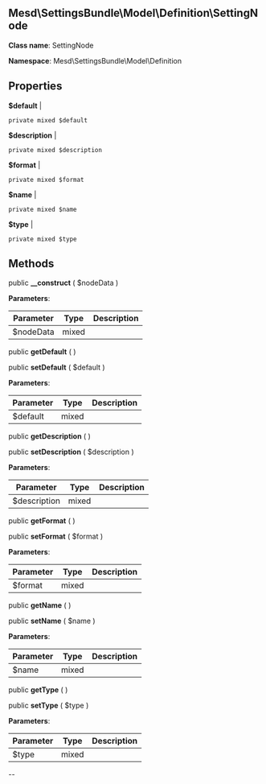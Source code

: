 Mesd\SettingsBundle\Model\Definition\SettingNode
---------------

    

    


**Class name**: SettingNode

**Namespace**: Mesd\SettingsBundle\Model\Definition









Properties
----------


**$default**  |  



    private mixed $default






**$description**  |  



    private mixed $description






**$format**  |  



    private mixed $format






**$name**  |  



    private mixed $name






**$type**  |  



    private mixed $type






Methods
-------


public **__construct** ( $nodeData )











**Parameters**:

| Parameter | Type | Description |
|-----------|------|-------------|
| $nodeData | mixed |  |


public **getDefault** (  )












public **setDefault** ( $default )











**Parameters**:

| Parameter | Type | Description |
|-----------|------|-------------|
| $default | mixed |  |


public **getDescription** (  )












public **setDescription** ( $description )











**Parameters**:

| Parameter | Type | Description |
|-----------|------|-------------|
| $description | mixed |  |


public **getFormat** (  )












public **setFormat** ( $format )











**Parameters**:

| Parameter | Type | Description |
|-----------|------|-------------|
| $format | mixed |  |


public **getName** (  )












public **setName** ( $name )











**Parameters**:

| Parameter | Type | Description |
|-----------|------|-------------|
| $name | mixed |  |


public **getType** (  )












public **setType** ( $type )











**Parameters**:

| Parameter | Type | Description |
|-----------|------|-------------|
| $type | mixed |  |


--